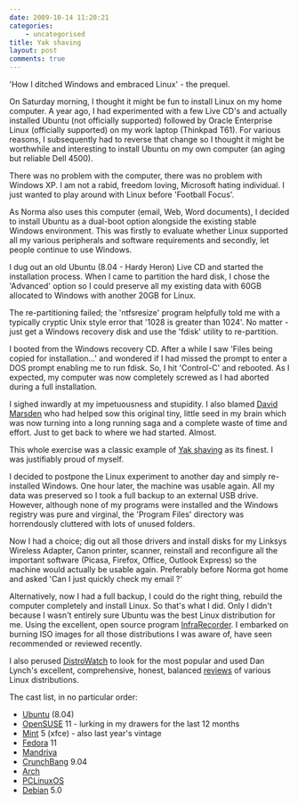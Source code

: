 ```yaml
---
date: 2009-10-14 11:20:21
categories:
    - uncategorised
title: Yak shaving
layout: post
comments: true
---
```

'How I ditched Windows and embraced Linux' - the prequel.

On Saturday morning, I thought it might be fun to install Linux on my
home computer. A year ago, I had experimented with a few Live CD's and
actually installed Ubuntu (not officially supported) followed by Oracle
Enterprise Linux (officially supported) on my work laptop (Thinkpad
T61). For various reasons, I subsequently had to reverse that change so
I thought it might be worthwhile and interesting to install Ubuntu on my
own computer (an aging but reliable Dell 4500).

There was no problem with the computer, there was no problem with
Windows XP. I am not a rabid, freedom loving, Microsoft hating
individual. I just wanted to play around with Linux before 'Football
Focus'.

As Norma also uses this computer (email, Web, Word documents), I decided
to install Ubuntu as a dual-boot option alongside the existing stable
Windows environment. This was firstly to evaluate whether Linux
supported all my various peripherals and software requirements and
secondly, let people continue to use Windows.

I dug out an old Ubuntu (8.04 - Hardy Heron) Live CD and started the
installation process. When I came to partition the hard disk, I chose
the 'Advanced' option so I could preserve all my existing data with 60GB
allocated to Windows with another 20GB for Linux.

The re-partitioning failed; the 'ntfsresize' program helpfully told me
with a typically cryptic Unix style error that '1028 is greater than
1024'. No matter - just get a Windows recovery disk and use the 'fdisk'
utility to re-partition.

I booted from the Windows recovery CD. After a while I saw 'Files being
copied for installation...' and wondered if I had missed the prompt to
enter a DOS prompt enabling me to run fdisk. So, I hit 'Control-C' and
rebooted. As I expected, my computer was now completely screwed as I had
aborted during a full installation.

I sighed inwardly at my impetuousness and stupidity. I also blamed
[David Marsden](http://identi.ca/davidmarsden) who had helped sow this
original tiny, little seed in my brain which was now turning into a long
running saga and a complete waste of time and effort. Just to get back
to where we had started. Almost.

This whole exercise was a classic example of
[Yak shaving](http://sethgodin.typepad.com/seths_blog/2005/03/dont_shave_that.html)
as its finest. I was justifiably proud of myself.

I decided to postpone the Linux experiment to another day and simply
re-installed Windows. One hour later, the machine was usable again. All
my data was preserved so I took a full backup to an external USB drive.
However, although none of my programs were installed and the Windows
registry was pure and virginal, the 'Program Files' directory was
horrendously cluttered with lots of unused folders.

Now I had a choice; dig out all those drivers and install disks for my
Linksys Wireless Adapter, Canon printer, scanner, reinstall and
reconfigure all the important software (Picasa, Firefox, Office, Outlook
Express) so the machine would actually be usable again. Preferably
before Norma got home and asked 'Can I just quickly check my email ?'

Alternatively, now I had a full backup, I could do the right thing,
rebuild the computer completely and install Linux. So that's what I did.
Only I didn't because I wasn't entirely sure Ubuntu was the best Linux
distribution for me. Using the excellent, open source program
[InfraRecorder](http://infrarecorder.org/). I embarked on burning ISO
images for all those distributions I was aware of, have seen recommended
or reviewed recently.

I also perused [DistroWatch](http://distrowatch.com/) to look for the
most popular and used Dan Lynch's excellent, comprehensive, honest,
balanced [reviews](http://danlynch.org/blog/category/review/) of various
Linux distributions.

The cast list, in no particular order:

-   [Ubuntu](http://www.ubuntu.com/) (8.04)
-   [OpenSUSE](http://www.opensuse.org/en/) 11 - lurking in my drawers
    for the last 12 months
-   [Mint](http://www.linuxmint.com/) 5 (xfce) - also last year's
    vintage
-   [Fedora](http://fedoraproject.org/) 11
-   [Mandriva](http://www.mandriva.com/)
-   [CrunchBang](http://crunchbanglinux.org/) 9.04
-   [Arch](http://www.archlinux.org/)
-   [PCLinuxOS](http://www.pclinuxos.com/)
-   [Debian](http://www.debian.org/) 5.0

